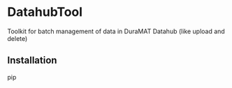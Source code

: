 # DatahubTool
Toolkit for batch management of data in DuraMAT Datahub (like upload and delete)

## Installation
pip 